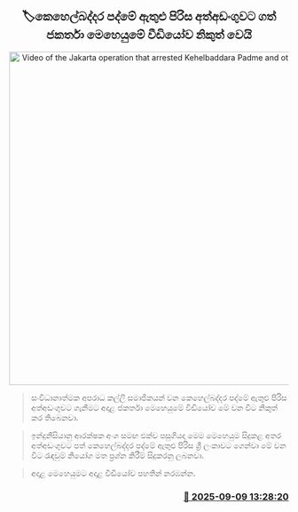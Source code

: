 <p align='center'><b><h2 align='center' title='Video of the Jakarta operation that arrested Kehelbaddara Padme and others released'>🏷කෙහෙල්බද්ද​ර පද්මේ ඇතුළු පිරිස අත්අඩංගුවට ගත් ජකර්තා මෙහෙයුමේ වීඩියෝව නිකුත් වෙයි</h2></b></p>
<p align='center'><img src='https://helakuru.sgp1.cdn.digitaloceanspaces.com/esana/images/lib/padmeiop.jpg' width='600' alt='Video of the Jakarta operation that arrested Kehelbaddara Padme and others released'></p>

> සංවිධානාත්මක අපරාධ කල්ලි සමාජිකයන් වන කෙහෙල්බද්දර පද්මේ ඇතුළු පිරිස අත්අඩංගුවට ගැනීමට අදාළ ජකර්තා මෙහෙයුමේ වීඩියෝව මේ වන විට නිකුත් කර තිබෙනවා.

> ඉන්දුනීසියානු ආරක්ෂ​ක අංශ සමඟ එක්ව පසුගියදා මෙම මෙහෙයුම සිදුකළ අතර අත්අඩංගුවට පත් කෙහෙල්බද්දර පද්මේ ඇතුළු පිරිස ශ්‍රී ලංකාවට ගෙන්වා මේ වන විට රැඳවුම් නියෝග මත ප්‍රශ්න කිරීම් සිදුකරනු ලබනවා. 

> අදාළ මෙහෙයුමට අදාළ වීඩියෝව පහතින් නරඹන්න.



<h3 align='right'><a href='https://www.helakuru.lk/esana/p/113456/'>📅 2025-09-09 13:28:20</a></h3>
